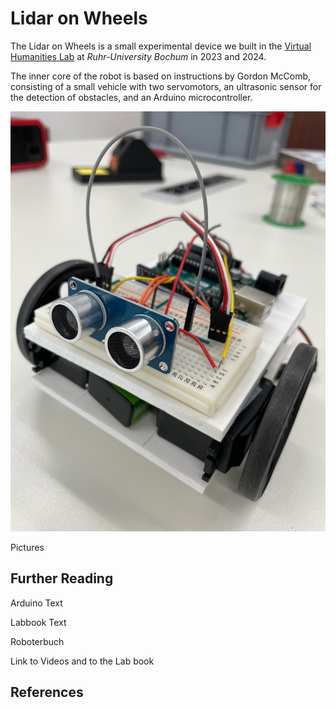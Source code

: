 # Lidar on Wheels

The Lidar on Wheels is a small experimental device we built in the [Virtual Humanities Lab](https://vhl.blogs.ruhr-uni-bochum.de/) at _Ruhr-University Bochum_ in 2023 and 2024.

The inner core of the robot is based on instructions by Gordon McComb, consisting of a small vehicle with two servomotors, an ultrasonic sensor for the detection of obstacles, and an Arduino microcontroller.

![A small DIY robot with the two ultrasonic sensors at the front looking like eyes.](/18-als-thn-IMG_9466-cover-mccomb-ultrasound-posing.jpg?raw=true "The “McComb-robot” is the inner core of the Lidar on Wheels.")

Pictures

## Further Reading

Arduino Text

Labbook Text

Roboterbuch

Link to Videos and to the Lab book

## References

